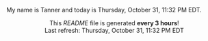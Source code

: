 My name is Tanner and today is Thursday, October 31, 11:32 PM EDT.

<p align="center">This <i>README</i> file is generated <b>every 3 hours</b>!</br>Last refresh: Thursday, October 31, 11:32 PM EDT<br /></p>
